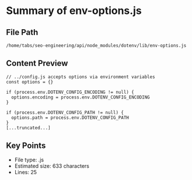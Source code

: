# Summary of env-options.js
  
## File Path
`/home/tabs/seo-engineering/api/node_modules/dotenv/lib/env-options.js`

## Content Preview
```
// ../config.js accepts options via environment variables
const options = {}

if (process.env.DOTENV_CONFIG_ENCODING != null) {
  options.encoding = process.env.DOTENV_CONFIG_ENCODING
}

if (process.env.DOTENV_CONFIG_PATH != null) {
  options.path = process.env.DOTENV_CONFIG_PATH
}
[...truncated...]
```

## Key Points
- File type: .js
- Estimated size: 633 characters
- Lines: 25
